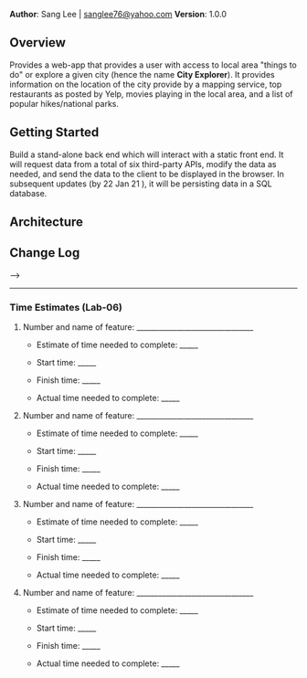 **Author**: Sang Lee | sanglee76@yahoo.com
**Version**: 1.0.0 
<!--(increment the patch/fix version number if you make more commits past your first submission)-->

## Overview
Provides a web-app that provides a user with access to local area "things to do" or explore a given city (hence the name **City Explorer**). It provides information on the location of the city provide by a mapping service, top restaurants as posted by Yelp, movies playing in the local area, and a list of popular hikes/national parks.
<!-- Provide a high level overview of what this application is and why you are building it, beyond the fact that it's an assignment for this class. (i.e. What's your problem domain?) -->

## Getting Started
Build a stand-alone back end which will interact with a static front end. It will request data from a total of six third-party APIs, modify the data as needed, and send the data to the client to be displayed in the browser. In subsequent updates (by 22 Jan 21 ), it will be persisting data in a SQL database.
<!-- What are the steps that a user must take in order to build this app on their own machine and get it running? -->

## Architecture
<!-- Provide a detailed description of the application design. What technologies (languages, libraries, etc) you're using, and any other relevant design information. -->

## Change Log
<!-- Use this area to document the iterative changes made to your application as each feature is successfully implemented. Use time stamps. Here's an examples:

01-01-2001 4:59pm - Application now has a fully-functional express server, with a GET route for the location resource.

## Credits and Collaborations
<!-- Give credit (and a link) to other people or resources that helped you build this application. -->
-->

***

### Time Estimates (Lab-06)

1. Number and name of feature: ________________________________

    - Estimate of time needed to complete: _____

    - Start time: _____

    - Finish time: _____

    - Actual time needed to complete: _____

2. Number and name of feature: ________________________________

    - Estimate of time needed to complete: _____

    - Start time: _____

    - Finish time: _____

    - Actual time needed to complete: _____

3. Number and name of feature: ________________________________

    - Estimate of time needed to complete: _____

    - Start time: _____

    - Finish time: _____

    - Actual time needed to complete: _____
  
4. Number and name of feature: ________________________________

    - Estimate of time needed to complete: _____

    - Start time: _____

    - Finish time: _____

    - Actual time needed to complete: _____